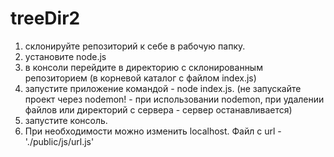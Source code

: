 # treeDir2

1. склонируйте репозиторий к себе в рабочую папку.
2. установите node.js 
4. в консоли перейдите в директорию с склонированным репозиторием (в корневой каталог с файлом index.js)
5. запустите приложение командой - node index.js. (не запускайте проект через nodemon! - при использовании nodemon, при удалении файлов или директорий с сервера - сервер останавливается)
3. запустите консоль.
6. При необходимости можно изменить localhost. Файл с url - './public/js/url.js'
